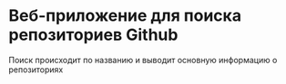 # Веб-приложение для поиска репозиториев Github
Поиск происходит по названию и выводит основную информацию о репозиториях
